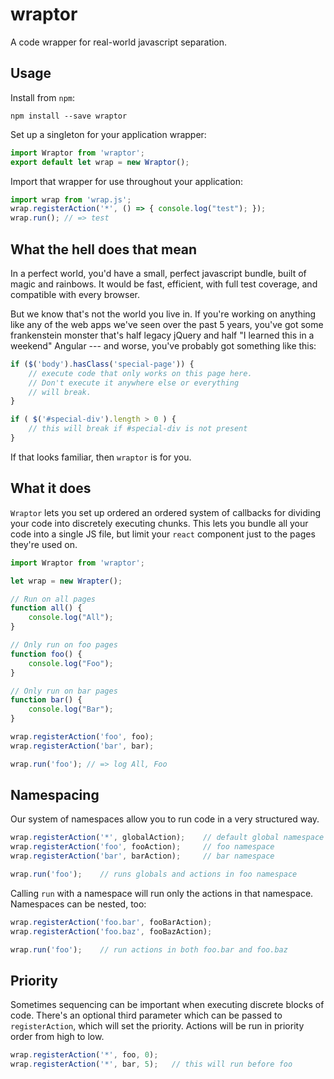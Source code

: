 # wraptor

A code wrapper for real-world javascript separation.

## Usage

Install from `npm`:

```
npm install --save wraptor
```

Set up a singleton for your application wrapper:

```js
import Wraptor from 'wraptor';
export default let wrap = new Wraptor();
```

Import that wrapper for use throughout your application:

```js
import wrap from 'wrap.js';
wrap.registerAction('*', () => { console.log("test"); });
wrap.run(); // => test
```

## What the hell does that mean

In a perfect world, you'd have a small, perfect javascript bundle, built of magic and rainbows. It would be fast, efficient, with full test coverage, and compatible with every browser.

But we know that's not the world you live in. If you're working on anything like any of the web apps we've seen over the past 5 years, you've got some frankenstein monster that's half legacy jQuery and half "I learned this in a weekend" Angular --- and worse, you've probably got something like this:

```js
if ($('body').hasClass('special-page')) {
    // execute code that only works on this page here.
    // Don't execute it anywhere else or everything
    // will break.
}

if ( $('#special-div').length > 0 ) {
    // this will break if #special-div is not present
}
```

If that looks familiar, then `wraptor` is for you.

## What it does

`Wraptor` lets you set up ordered an ordered system of callbacks for dividing your code into discretely executing chunks. This lets you bundle all your code into a single JS file, but limit your `react` component just to the pages they're used on.

```js
import Wraptor from 'wraptor';

let wrap = new Wrapter();

// Run on all pages
function all() {
    console.log("All");
}

// Only run on foo pages
function foo() {
    console.log("Foo");
}

// Only run on bar pages
function bar() {
    console.log("Bar");
}

wrap.registerAction('foo', foo);
wrap.registerAction('bar', bar);

wrap.run('foo'); // => log All, Foo
```

## Namespacing

Our system of namespaces allow you to run code in a very structured way.

```js
wrap.registerAction('*', globalAction);    // default global namespace
wrap.registerAction('foo', fooAction);     // foo namespace
wrap.registerAction('bar', barAction);     // bar namespace

wrap.run('foo');    // runs globals and actions in foo namespace
```

Calling `run` with a namespace will run only the actions in that namespace. Namespaces can be nested, too:

```js
wrap.registerAction('foo.bar', fooBarAction);
wrap.registerAction('foo.baz', fooBazAction);

wrap.run('foo');    // run actions in both foo.bar and foo.baz
```

## Priority

Sometimes sequencing can be important when executing discrete blocks of code. There's an optional third parameter which can be passed to `registerAction`, which will set the priority. Actions will be run in priority order from high to low.

```js
wrap.registerAction('*', foo, 0);
wrap.registerAction('*', bar, 5);   // this will run before foo
```
